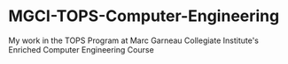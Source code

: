 # MGCI-TOPS-Computer-Engineering
My work in the TOPS Program at Marc Garneau Collegiate Institute's Enriched Computer Engineering Course 
